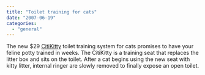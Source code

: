 ```yaml
---
title: "Toilet training for cats"
date: "2007-06-19"
categories: 
  - "general"
---
```


The new $29 [CitiKitty](http://www.citikitty.com/) toilet training system for cats promises to have your feline potty trained in weeks. The CitiKitty is a training seat that replaces the litter box and sits on the toilet. After a cat begins using the new seat with kitty litter, internal ringer are slowly removed to finally expose an open toilet.
